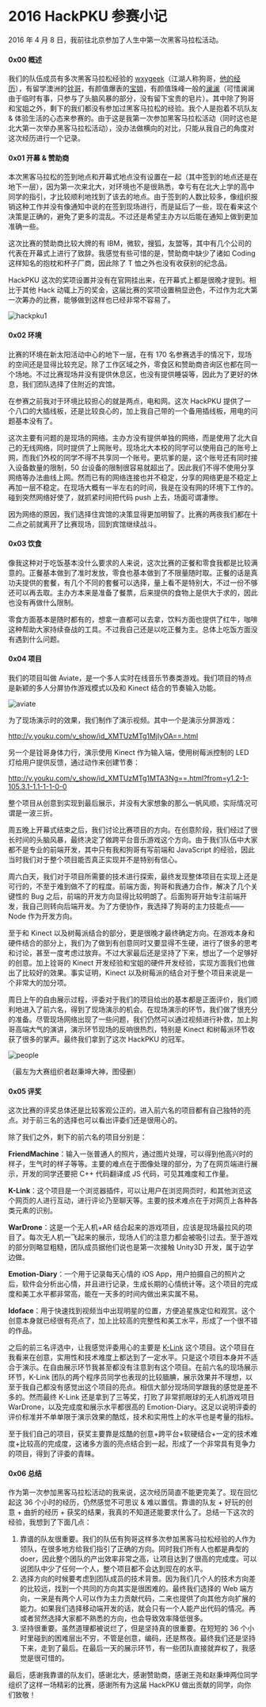 2016 HackPKU 参赛小记
====================

2016 年 4 月 8 日，我前往北京参加了人生中第一次黑客马拉松活动。

#### 0x00 概述

我们的队伍成员有多次黑客马拉松经验的 [wxygeek](https://www.zhihu.com/people/wxygeek)（江湖人称狗哥，[他的经历](http://blog.wxygeek.com/hack-the-world/)），有留学澳洲的[铨哥](https://www.zhihu.com/people/zhao-guo-quan-78)，有颜值爆表的[宝姐](https://www.zhihu.com/people/mac-turing)，有颜值珠峰一般的[澜澜](https://www.zhihu.com/people/winlandiano)（可惜澜澜由于临时有事，只参与了头脑风暴的部分，没有留下宝贵的皂片）。其中除了狗哥和宝姐之外，剩下的我们都没有参加过黑客马拉松的经验。我个人是抱着不坑队友 & 体验生活的心态来参赛的。由于这是我第一次参加黑客马拉松活动（同时这也是北大第一次举办黑客马拉松活动），没办法做横向的对比，只能从我自己的角度对这次经历进行一个记录。

#### 0x01 开幕 & 赞助商

本次黑客马拉松的签到地点和开幕式地点没有设置在一起（其中签到的地点还是在地下一层），因为第一次来北大，对环境也不是很熟悉，幸亏有在北大上学的高中同学的指引，才比较顺利地找到了该去的地点。由于签到的人数比较多，像组织报销这种工作并没有像通知中说的在签到现场进行，而是延后了一些，现在看来这个决策是正确的，避免了更多的混乱。不过还是希望主办方以后能在通知上做到更加准确一些。

这次比赛的赞助商比较大牌的有 IBM，微软，搜狐，友盟等，其中有几个公司的代表在开幕式上进行了致辞。我感觉有些可惜的是，赞助商中缺少了诸如 Coding 这样知名的抱枕和杯子厂商，因此除了 T 恤之外也没有收获别的纪念品。

HackPKU 这次的奖项设置并没有在官网挂出来，在开幕式上都是很晚才提到。相比于其他 Hack 动辄上万的奖金，这届比赛的奖项设置稍显逊色，不过作为北大第一次筹办的比赛，能够做到这样也已经非常不容易了。

![hackpku1](../img/hackpku/1.jpg)

#### 0x02 环境

比赛的环境在新太阳活动中心的地下一层，在有 170 名参赛选手的情况下，现场的空间还是显得比较充足。除了工作区域之外，零食区和赞助商咨询区也都在同一个场地。不过比赛现场并没有提供休息区，也没有提供睡袋等，因此为了更好的休息，我们团队选择了住附近的宾馆。

在参赛之前我对于环境比较担心的就是两点，电和网。这次 HackPKU 提供了一个八口的大插线板，还是比较良心的，加上我自己带的一个备用插线板，用电的问题基本没有了。

这次主要有问题的是现场的网络。主办方没有提供单独的网络，而是使用了北大自己的无线网络，同时提供了上网账号。现场北大本校的同学可以使用自己的账号上网，而我们外校的同学不得不共享同一个账号。更坑爹的是，这个账号还有同时接入设备数量的限制，50 台设备的限制很容易就超出了。因此我们不得不使用分享网络等办法曲线上网。然而已有的网络连接也并不稳定，分享的网络更是不稳定上再加一层不稳定。在现场大概有一半左右的时间，我是在没有网的环境下工作的。碰到突然网络好使了，就抓紧时间把代码 push 上去，场面可谓凄惨。

因为网络的原因，我们选择住宾馆的决策显得更加明智了。比赛的两夜我们都在十二点之前就离开了比赛现场，回到宾馆继续战斗。

#### 0x03 饮食

像我这种对于吃饭基本没什么要求的人来说，这次比赛的正餐和零食我都是比较满意的。正餐基本做到了准时发放，零食也基本做到了不限量随时取。正餐的话是真功夫提供的套餐，有几个不同的套餐可以选择，量上看不是特别大，不过一份不够还可以再去取。主办方本来是准备了餐票，后来提供的食物上是供大于求的，因此也没有再做什么限制。

零食方面基本是随时都有的，想拿一直都可以去拿，饮料方面也提供了红牛，咖啡这种帮助大家持续奋战的工具。不过我自己还是以吃正餐为主。总体上吃饭方面没有遇到什么问题。

#### 0x04 项目

我们的项目叫做 Aviate，是一个多人实时在线音乐节奏类游戏。我们项目的特点是新颖的多人分屏协作游戏模式以及和 Kinect 结合的节奏输入功能。

![aviate](../img/hackpku/2.png)

为了现场演示时的效果，我们制作了演示视频。其中一个是演示分屏游戏：

http://v.youku.com/v_show/id_XMTUzMTg1MjIyOA==.html

另一个是铨哥身体力行，演示使用 Kinect 作为输入端，使用树莓派控制的 LED 灯给用户提供反馈，通过动作来创建节奏：

http://v.youku.com/v_show/id_XMTUzMTg1MTA3Ng==.html?from=y1.2-1-105.3.1-1.1-1-1-0-0

整个项目从创意到实现到最后展示，并没有大家想象的那么一帆风顺，实际情况可谓是一波三折。

周五晚上开幕式结束之后，我们讨论比赛项目的方向。在创意阶段，我们经过了很长时间的头脑风暴，最终决定了做跨平台音乐游戏这个方向。由于我们队伍中大家都不是专业的前端开发，其中只有我和狗哥有写前端和 JavaScript 的经验，因此当时我们对于整个项目能否真正实现并不是特别有信心。

周六白天，我们对于项目所需要的技术进行探索，最终发现整体项目在实现上还是可行的，不至于难到做不了的程度。前端方面，狗哥和我通力合作，解决了几个关键性的 Bug 之后，前端的开发方向显得比较明朗了。后面狗哥开始专注前端开发，我自己则转向后端开发。为了方便协作，我选择了狗哥的主力技能点——Node 作为开发方向。

至于和 Kinect 以及树莓派结合的部分，更是很晚才最终确定方向。在游戏本身和硬件结合的部分上，我们为了做到有创意同时又要显得不生硬，进行了很多的思考和讨论，甚至一度考虑过放弃。不过大家最后还是坚持了下来，想出了一个足够好的创意。加上铨哥的 Kinect 开发经验和宝姐的硬件开发经验，实现方面我们也做出了比较好的效果。事实证明，Kinect 以及树莓派的结合对于整个项目来说是一个非常大的加分项。

周日上午的自由展示过程，评委对于我们的项目给出的基本都是正面评价，我们顺利地进入了前六名，得到了现场演示的机会。在现场演示的环节，我们做了很充分的准备。尽管现场网络出现了一些问题，我们仍然可以通过视频进行补救，加上狗哥高端大气的演讲，演示环节现场的反响很热烈，特别是 Kinect 和树莓派环节收获了很多的掌声。最终我们拿到了这次 HackPKU 的冠军。

![people](http://img.mp.itc.cn/upload/20160413/cbe96a2691a74a24aa8d50bc7f957b6c_th.jpg)

（最左为大赛组织者赵秉坤大神，图侵删）

#### 0x05 评奖

这次比赛的评奖总体还是比较客观公正的，进入前六名的项目都有自己独特的亮点。对于前三名的选择也可以看出评委们还是很用心的。

除了我们之外，剩下的前六名的项目分别是：

**FriendMachine**：输入一张普通人的照片，通过图片处理，可以得到他高兴时的样子，生气时的样子等等。主要的难点在于图像处理的部分，为了在网页端进行展示，开发的同学还要把 C++ 代码翻译成 JS 代码，可见其难度和工作量。

**K-Link**：这个项目是一个浏览器插件，可以让用户在浏览网页时，和其他浏览这个网页的人进行互动，进行评论乃至聊天等。主要的技术难点在于对网页上各种各类元素的识别。

**WarDrone**：这是一个无人机+AR 结合起来的游戏项目，应该是现场最拉风的项目了。每次无人机一飞起来的展示，现场人们的注意力都会被吸引过去。至于游戏的部分则略显粗糙，团队成员据他们说也是第一次接触 Unity3D 开发，属于边学边做。

**Emotion-Diary**：一个用于记录每天心情的 iOS App，用户拍摄自己的照片之后，软件会分析出心情，并且进行记录，生成长期的心情统计等。这个项目的完成度和美工水平都非常高，能在一天多的时间内做出来实属不易。

**Idoface**：用于快速找到视频当中出现明星的位置，方便追星族定位和观赏。这个创意本身就已经很有亮点了，加上比较高的完整性和美工水平，形成了一个很不错的作品。

之后的前三名评选中，让我感觉评委用心的主要是 [K-Link](http://devpost.com/software/hackpku) 这个项目。这个项目在我看来在创意，实用性和技术难度上都达到了一定水平。只是这个项目本身并不适合于演示。在自由展示环节我甚至都没有注意到有这个项目。在前六名的现场展示环节，K-Link 团队的两个程序员同学也表现的比较腼腆，展示效果并不理想，以至于我自己都没有感觉出这个项目的亮点。相信大部分现场同学跟我的感觉是差不多的。然而最终 K-Link 还是拿到了三等奖，打败了非常抓眼球的无人机游戏项目 WarDrone，以及完成度和展示水平都很高的 Emotion-Diary。这足以说明评委的评价标准并不单单限于演示效果的酷炫，技术和实用性上的水平也是考量的指标。

至于我们自己的项目，获奖主要靠是炫酷的创意+跨平台+软硬结合+一定的技术难度+比较高的完成度，这诸多方面的亮点结合到一起，形成了一个非常具有竞争力的项目，得到了评委的青睐。

#### 0x06 总结

作为第一次参加黑客马拉松活动的我来说，这次经历简直不能更完美了。现在回忆起这 36 个小时的经历，仍然感觉不可思议 & 难以置信。靠谱的队友 + 好玩的创意 + 曲折的经历 + 获奖的结果，我真的不知道还能要求什么了。总结一下这次的经验，我想到了下面几点：

1. 靠谱的队友很重要。我们的队伍有狗哥这样多次参加黑客马拉松经验的人作为领队，在很多地方给我们指引了正确的方向。同时我们所有人也都是典型的 doer，因此整个团队的产出效率非常之高，让项目达到了很高的完成度。可以说团队中少了任何一个人，整个项目都不会达到现在的水平。
2. 选择方向的时候要考虑到团队成员的技术背景。因为我们几个人的技术方向差的比较远，找到一个共同的方向其实是很困难的。最终我们选择的 Web 端方向，一来是有两个人可以作为主力贡献代码，二来也提供了向其他方向扩展的能力。如果我们选择移动端开发的话，就会只有一个人能产出代码的情况。再或者贸然选择大家都不熟悉的方向，也会导致效率降低很多。
3. 坚持很重要。虽然道理都被说烂了，但是坚持真的很重要。在短短的 36 个小时里碰到的困难层出不穷，不管是创意，编码，还是熬夜。最终我们还是坚持下来，走到了最后。在最后一天的展示环节，有一些团队直接就弃权了，我感觉是很可惜的。

最后，感谢我靠谱的队友们，感谢北大，感谢赞助商，感谢王尧和赵秉坤两位同学组织了这样一场精彩的比赛，感谢所有为这届 HackPKU 做出贡献的同学，向你们致敬！
